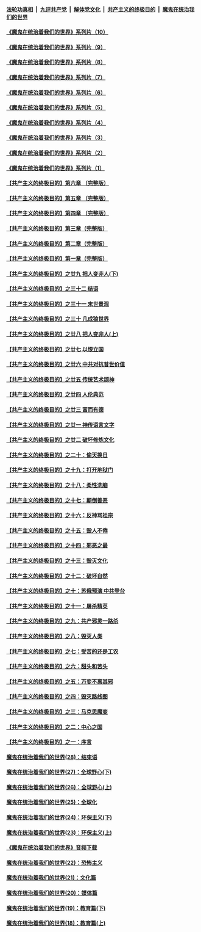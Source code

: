 

####  [法轮功真相](../../../../basic/blob/master/README.md?t=08050031) &nbsp;|&nbsp; [九评共产党](../../../../9ping.md/blob/master/README.md?t=08050031) &nbsp;|&nbsp; [解体党文化](../../../../jtdwh.md/blob/master/README.md?t=08050031)  &nbsp;|&nbsp; [共产主义的终极目的](../../../../gczydzjmd.md/blob/master/README.md?t=08050031) &nbsp;|&nbsp; [魔鬼在统治我们的世界](../../../../mgztzwmdsj.md/blob/master/README.md?t=08050031) 

#### [《魔鬼在统治着我们的世界》系列片（10）](../pages/nsc422/n12292670.md?t=08050031) 

#### [《魔鬼在统治着我们的世界》系列片（9）](../pages/nsc422/n12290859.md?t=08050031) 

#### [《魔鬼在统治着我们的世界》系列片（8）](../pages/nsc422/n12287445.md?t=08050031) 

#### [《魔鬼在统治着我们的世界》系列片（7）](../pages/nsc422/n12283425.md?t=08050031) 

#### [《魔鬼在统治着我们的世界》系列片（6）](../pages/nsc422/n12282314.md?t=08050031) 

#### [《魔鬼在统治着我们的世界》系列片（5）](../pages/nsc422/n12281419.md?t=08050031) 

#### [《魔鬼在统治着我们的世界》系列片（4）](../pages/nsc422/n12274024.md?t=08050031) 

#### [《魔鬼在统治着我们的世界》系列片（3）](../pages/nsc422/n12271322.md?t=08050031) 

#### [《魔鬼在统治着我们的世界》系列片（2）](../pages/nsc422/n12269049.md?t=08050031) 

#### [《魔鬼在统治着我们的世界》系列片（1）](../pages/nsc422/n12267575.md?t=08050031) 

#### [【共产主义的终极目的】第六章 （完整版）](../pages/nsc422/n11428913.md?t=08050031) 

#### [【共产主义的终极目的】第五章 （完整版）](../pages/nsc422/n11428912.md?t=08050031) 

#### [【共产主义的终极目的】第四章 （完整版）](../pages/nsc422/n11428907.md?t=08050031) 

#### [【共产主义的终极目的】第三章（完整版）](../pages/nsc422/n11428848.md?t=08050031) 

#### [【共产主义的终极目的】第二章（完整版）](../pages/nsc422/n11428831.md?t=08050031) 

#### [【共产主义的终极目的】第一章（完整版）](../pages/nsc422/n11417651.md?t=08050031) 

#### [【共产主义的终极目的】之廿九 把人变非人(下)](../pages/nsc422/n11344140.md?t=08050031) 

#### [【共产主义的终极目的】之三十二 结语](../pages/nsc422/n11360535.md?t=08050031) 

#### [【共产主义的终极目的】之三十一 末世景观](../pages/nsc422/n11351129.md?t=08050031) 

#### [【共产主义的终极目的】之三十 几成狼世界](../pages/nsc422/n11348280.md?t=08050031) 

#### [【共产主义的终极目的】之廿八 把人变非人(上)](../pages/nsc422/n11340492.md?t=08050031) 

#### [【共产主义的终极目的】之廿七 以恨立国](../pages/nsc422/n11336944.md?t=08050031) 

#### [【共产主义的终极目的】之廿六 中共对抗普世价值](../pages/nsc422/n11324785.md?t=08050031) 

#### [【共产主义的终极目的】之廿五 传统艺术颂神](../pages/nsc422/n11296396.md?t=08050031) 

#### [【共产主义的终极目的】之廿四 人伦典范](../pages/nsc422/n11296397.md?t=08050031) 

#### [【共产主义的终极目的】之廿三 富而有德](../pages/nsc422/n11283598.md?t=08050031) 

#### [【共产主义的终极目的】之廿一 神传语言文字](../pages/nsc422/n11263265.md?t=08050031) 

#### [【共产主义的终极目的】之廿二 破坏修炼文化](../pages/nsc422/n11245728.md?t=08050031) 

#### [【共产主义的终极目的】之二十：偷天换日](../pages/nsc422/n11238846.md?t=08050031) 

#### [【共产主义的终极目的】之十九：打开地狱门](../pages/nsc422/n11206376.md?t=08050031) 

#### [【共产主义的终极目的】之十八：柔性洗脑](../pages/nsc422/n11199994.md?t=08050031) 

#### [【共产主义的终极目的】之十七：颠倒善恶](../pages/nsc422/n11179782.md?t=08050031) 

#### [【共产主义的终极目的】之十六：反神骂祖宗](../pages/nsc422/n11166798.md?t=08050031) 

#### [【共产主义的终极目的】之十五：毁人不倦](../pages/nsc422/n11166792.md?t=08050031) 

#### [【共产主义的终极目的】之十四：邪恶之最](../pages/nsc422/n11150249.md?t=08050031) 

#### [【共产主义的终极目的】之十三：毁灭文化](../pages/nsc422/n11135227.md?t=08050031) 

#### [【共产主义的终极目的】之十二：破坏自然](../pages/nsc422/n11135214.md?t=08050031) 

#### [【共产主义的终极目的】之十：苏俄预演 中共登台](../pages/nsc422/n11118424.md?t=08050031) 

#### [【共产主义的终极目的】之十一：屠杀精英](../pages/nsc422/n11118442.md?t=08050031) 

#### [【共产主义的终极目的】之九：共产邪灵一路杀](../pages/nsc422/n11114139.md?t=08050031) 

#### [【共产主义的终极目的】之八：毁灭人类](../pages/nsc422/n11108503.md?t=08050031) 

#### [【共产主义的终极目的】之七：受苦的还是工农](../pages/nsc422/n11101809.md?t=08050031) 

#### [【共产主义的终极目的】之六：甜头和苦头](../pages/nsc422/n11096971.md?t=08050031) 

#### [【共产主义的终极目的】之五：万变不离其邪](../pages/nsc422/n11091285.md?t=08050031) 

#### [【共产主义的终极目的】之四：毁灭路线图](../pages/nsc422/n11086284.md?t=08050031) 

#### [【共产主义的终极目的】之三：马克思魔变](../pages/nsc422/n11061941.md?t=08050031) 

#### [【共产主义的终极目的】之二：中心之国](../pages/nsc422/n11047728.md?t=08050031) 

#### [【共产主义的终极目的】之一：序言](../pages/nsc422/n11086077.md?t=08050031) 

#### [魔鬼在统治着我们的世界(28)：结束语](../pages/nsc422/n10936246.md?t=08050031) 

#### [魔鬼在统治着我们的世界(27)：全球野心(下)](../pages/nsc422/n10928319.md?t=08050031) 

#### [魔鬼在统治着我们的世界(26)：全球野心(上)](../pages/nsc422/n10900318.md?t=08050031) 

#### [魔鬼在统治着我们的世界(25)：全球化](../pages/nsc422/n10788205.md?t=08050031) 

#### [魔鬼在统治着我们的世界(24)：环保主义(下)](../pages/nsc422/n10695307.md?t=08050031) 

#### [魔鬼在统治着我们的世界(23)：环保主义(上)](../pages/nsc422/n10688613.md?t=08050031) 

#### [《魔鬼在统治着我们的世界》音频下载](../pages/nsc422/n10635553.md?t=08050031) 

#### [魔鬼在统治着我们的世界(22)：恐怖主义](../pages/nsc422/n10614727.md?t=08050031) 

#### [魔鬼在统治着我们的世界(21)：文化篇](../pages/nsc422/n10597706.md?t=08050031) 

#### [魔鬼在统治着我们的世界(20)：媒体篇](../pages/nsc422/n10586579.md?t=08050031) 

#### [魔鬼在统治着我们的世界(19)：教育篇(下)](../pages/nsc422/n10564808.md?t=08050031) 

#### [魔鬼在统治着我们的世界(18)：教育篇(上)](../pages/nsc422/n10526970.md?t=08050031) 

